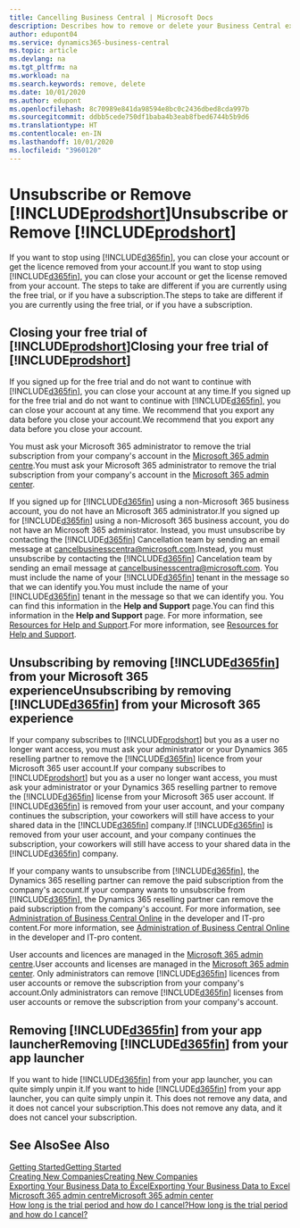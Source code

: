 ```yaml
---
title: Cancelling Business Central | Microsoft Docs
description: Describes how to remove or delete your Business Central experience.
author: edupont04
ms.service: dynamics365-business-central
ms.topic: article
ms.devlang: na
ms.tgt_pltfrm: na
ms.workload: na
ms.search.keywords: remove, delete
ms.date: 10/01/2020
ms.author: edupont
ms.openlocfilehash: 8c70989e841da98594e8bc0c2436dbed8cda997b
ms.sourcegitcommit: ddbb5cede750df1baba4b3eab8fbed6744b5b9d6
ms.translationtype: HT
ms.contentlocale: en-IN
ms.lasthandoff: 10/01/2020
ms.locfileid: "3960120"
---
```

# <a name="unsubscribe-or-remove-prodshort"></a><span data-ttu-id="8a226-103">Unsubscribe or Remove [!INCLUDE[prodshort](includes/prodshort.md)]</span><span class="sxs-lookup"><span data-stu-id="8a226-103">Unsubscribe or Remove [!INCLUDE[prodshort](includes/prodshort.md)]</span></span>

<span data-ttu-id="8a226-104">If you want to stop using [!INCLUDE[d365fin](includes/d365fin_md.md)], you can close your account or get the licence removed from your account.</span><span class="sxs-lookup"><span data-stu-id="8a226-104">If you want to stop using [!INCLUDE[d365fin](includes/d365fin_md.md)], you can close your account or get the license removed from your account.</span></span> <span data-ttu-id="8a226-105">The steps to take are different if you are currently using the free trial, or if you have a subscription.</span><span class="sxs-lookup"><span data-stu-id="8a226-105">The steps to take are different if you are currently using the free trial, or if you have a subscription.</span></span>  

## <a name="closing-your-free-trial-of-prodshort"></a><span data-ttu-id="8a226-106">Closing your free trial of [!INCLUDE[prodshort](includes/prodshort.md)]</span><span class="sxs-lookup"><span data-stu-id="8a226-106">Closing your free trial of [!INCLUDE[prodshort](includes/prodshort.md)]</span></span>

<span data-ttu-id="8a226-107">If you signed up for the free trial and do not want to continue with [!INCLUDE[d365fin](includes/d365fin_md.md)], you can close your account at any time.</span><span class="sxs-lookup"><span data-stu-id="8a226-107">If you signed up for the free trial and do not want to continue with [!INCLUDE[d365fin](includes/d365fin_md.md)], you can close your account at any time.</span></span> <span data-ttu-id="8a226-108">We recommend that you export any data before you close your account.</span><span class="sxs-lookup"><span data-stu-id="8a226-108">We recommend that you export any data before you close your account.</span></span> 

<span data-ttu-id="8a226-109">You must ask your Microsoft 365 administrator to remove the trial subscription from your company's account in the [Microsoft 365 admin centre](https://admin.microsoft.com/).</span><span class="sxs-lookup"><span data-stu-id="8a226-109">You must ask your Microsoft 365 administrator to remove the trial subscription from your company's account in the [Microsoft 365 admin center](https://admin.microsoft.com/).</span></span> 

<span data-ttu-id="8a226-110">If you signed up for [!INCLUDE[d365fin](includes/d365fin_md.md)] using a non-Microsoft 365 business account, you do not have an Microsoft 365 administrator.</span><span class="sxs-lookup"><span data-stu-id="8a226-110">If you signed up for [!INCLUDE[d365fin](includes/d365fin_md.md)] using a non-Microsoft 365 business account, you do not have an Microsoft 365 administrator.</span></span> <span data-ttu-id="8a226-111">Instead, you must unsubscribe by contacting the [!INCLUDE[d365fin](includes/d365fin_md.md)] Cancellation team by sending an email message at cancelbusinesscentra@microsoft.com.</span><span class="sxs-lookup"><span data-stu-id="8a226-111">Instead, you must unsubscribe by contacting the [!INCLUDE[d365fin](includes/d365fin_md.md)] Cancelation team by sending an email message at cancelbusinesscentra@microsoft.com.</span></span> <span data-ttu-id="8a226-112">You must include the name of your [!INCLUDE[d365fin](includes/d365fin_md.md)] tenant in the message so that we can identify you.</span><span class="sxs-lookup"><span data-stu-id="8a226-112">You must include the name of your [!INCLUDE[d365fin](includes/d365fin_md.md)] tenant in the message so that we can identify you.</span></span> <span data-ttu-id="8a226-113">You can find this information in the **Help and Support** page.</span><span class="sxs-lookup"><span data-stu-id="8a226-113">You can find this information in the **Help and Support** page.</span></span> <span data-ttu-id="8a226-114">For more information, see [Resources for Help and Support](product-help-and-support.md).</span><span class="sxs-lookup"><span data-stu-id="8a226-114">For more information, see [Resources for Help and Support](product-help-and-support.md).</span></span>  

## <a name="unsubscribing-by-removing-d365fin-from-your-microsoft-365-experience"></a><span data-ttu-id="8a226-115">Unsubscribing by removing [!INCLUDE[d365fin](includes/d365fin_md.md)] from your Microsoft 365 experience</span><span class="sxs-lookup"><span data-stu-id="8a226-115">Unsubscribing by removing [!INCLUDE[d365fin](includes/d365fin_md.md)] from your Microsoft 365 experience</span></span>

<span data-ttu-id="8a226-116">If your company subscribes to [!INCLUDE[prodshort](includes/prodshort.md)] but you as a user no longer want access, you must ask your administrator or your Dynamics 365 reselling partner to remove the [!INCLUDE[d365fin](includes/d365fin_md.md)] licence from your Microsoft 365 user account.</span><span class="sxs-lookup"><span data-stu-id="8a226-116">If your company subscribes to [!INCLUDE[prodshort](includes/prodshort.md)] but you as a user no longer want access, you must ask your administrator or your Dynamics 365 reselling partner to remove the [!INCLUDE[d365fin](includes/d365fin_md.md)] license from your Microsoft 365 user account.</span></span> <span data-ttu-id="8a226-117">If [!INCLUDE[d365fin](includes/d365fin_md.md)] is removed from your user account, and your company continues the subscription, your coworkers will still have access to your shared data in the [!INCLUDE[d365fin](includes/d365fin_md.md)] company.</span><span class="sxs-lookup"><span data-stu-id="8a226-117">If [!INCLUDE[d365fin](includes/d365fin_md.md)] is removed from your user account, and your company continues the subscription, your coworkers will still have access to your shared data in the [!INCLUDE[d365fin](includes/d365fin_md.md)] company.</span></span>  

<span data-ttu-id="8a226-118">If your company wants to unsubscribe from [!INCLUDE[d365fin](includes/d365fin_md.md)], the Dynamics 365 reselling partner can remove the paid subscription from the company's account.</span><span class="sxs-lookup"><span data-stu-id="8a226-118">If your company wants to unsubscribe from [!INCLUDE[d365fin](includes/d365fin_md.md)], the Dynamics 365 reselling partner can remove the paid subscription from the company's account.</span></span> <span data-ttu-id="8a226-119">For more information, see [Administration of Business Central Online](/dynamics365/business-central/dev-itpro/administration/tenant-administration) in the developer and IT-pro content.</span><span class="sxs-lookup"><span data-stu-id="8a226-119">For more information, see [Administration of Business Central Online](/dynamics365/business-central/dev-itpro/administration/tenant-administration) in the developer and IT-pro content.</span></span>  

<span data-ttu-id="8a226-120">User accounts and licences are managed in the [Microsoft 365 admin centre](https://admin.microsoft.com/).</span><span class="sxs-lookup"><span data-stu-id="8a226-120">User accounts and licenses are managed in the [Microsoft 365 admin center](https://admin.microsoft.com/).</span></span> <span data-ttu-id="8a226-121">Only administrators can remove [!INCLUDE[d365fin](includes/d365fin_md.md)] licences from user accounts or remove the subscription from your company's account.</span><span class="sxs-lookup"><span data-stu-id="8a226-121">Only administrators can remove [!INCLUDE[d365fin](includes/d365fin_md.md)] licenses from user accounts or remove the subscription from your company's account.</span></span>  

## <a name="removing-d365fin-from-your-app-launcher"></a><span data-ttu-id="8a226-122">Removing [!INCLUDE[d365fin](includes/d365fin_md.md)] from your app launcher</span><span class="sxs-lookup"><span data-stu-id="8a226-122">Removing [!INCLUDE[d365fin](includes/d365fin_md.md)] from your app launcher</span></span>
<span data-ttu-id="8a226-123">If you want to hide [!INCLUDE[d365fin](includes/d365fin_md.md)] from your app launcher, you can quite simply unpin it.</span><span class="sxs-lookup"><span data-stu-id="8a226-123">If you want to hide [!INCLUDE[d365fin](includes/d365fin_md.md)] from your app launcher, you can quite simply unpin it.</span></span> <span data-ttu-id="8a226-124">This does not remove any data, and it does not cancel your subscription.</span><span class="sxs-lookup"><span data-stu-id="8a226-124">This does not remove any data, and it does not cancel your subscription.</span></span>  

## <a name="see-also"></a><span data-ttu-id="8a226-125">See Also</span><span class="sxs-lookup"><span data-stu-id="8a226-125">See Also</span></span>
[<span data-ttu-id="8a226-126">Getting Started</span><span class="sxs-lookup"><span data-stu-id="8a226-126">Getting Started</span></span>](product-get-started.md)  
[<span data-ttu-id="8a226-127">Creating New Companies</span><span class="sxs-lookup"><span data-stu-id="8a226-127">Creating New Companies</span></span>](about-new-company.md)  
[<span data-ttu-id="8a226-128">Exporting Your Business Data to Excel</span><span class="sxs-lookup"><span data-stu-id="8a226-128">Exporting Your Business Data to Excel</span></span>](about-export-data.md)  
[<span data-ttu-id="8a226-129">Microsoft 365 admin centre</span><span class="sxs-lookup"><span data-stu-id="8a226-129">Microsoft 365 admin center</span></span>](https://admin.microsoft.com/)  
[<span data-ttu-id="8a226-130">How long is the trial period and how do I cancel?</span><span class="sxs-lookup"><span data-stu-id="8a226-130">How long is the trial period and how do I cancel?</span></span>](https://community.dynamics.com/business/b/financials/archive/2016/11/28/how-long-is-the-trial-period-and-how-do-i-cancel)  
